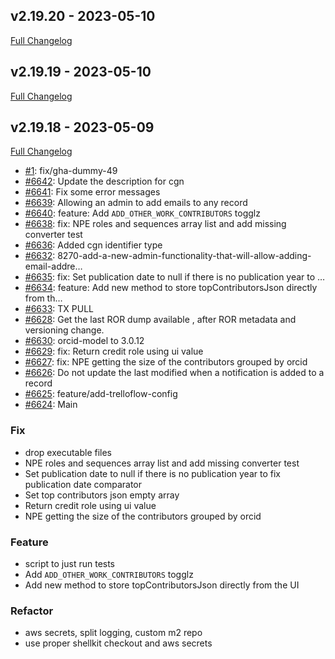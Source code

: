 ## v2.19.20 - 2023-05-10
[Full Changelog](https://github.com/ORCID-dev/ORCID_DEV-Source/compare/v2.19.19...v2.19.20)


## v2.19.19 - 2023-05-10
[Full Changelog](https://github.com/ORCID-dev/ORCID_DEV-Source/compare/v2.19.18...v2.19.19)


## v2.19.18 - 2023-05-09
[Full Changelog](https://github.com/ORCID-dev/ORCID_DEV-Source/compare/v2.19.17...v2.19.18)

- [#1](https://github.com/ORCID-dev/ORCID_DEV-Source/pull/1): fix/gha-dummy-49
- [#6642](https://github.com/ORCID-dev/ORCID_DEV-Source/pull/6642): Update the description for cgn
- [#6641](https://github.com/ORCID-dev/ORCID_DEV-Source/pull/6641): Fix some error messages
- [#6639](https://github.com/ORCID-dev/ORCID_DEV-Source/pull/6639): Allowing an admin to add emails to any record
- [#6640](https://github.com/ORCID-dev/ORCID_DEV-Source/pull/6640): feature: Add `ADD_OTHER_WORK_CONTRIBUTORS` togglz
- [#6638](https://github.com/ORCID-dev/ORCID_DEV-Source/pull/6638): fix: NPE roles and sequences array list and add missing converter test
- [#6636](https://github.com/ORCID-dev/ORCID_DEV-Source/pull/6636): Added cgn identifier type
- [#6632](https://github.com/ORCID-dev/ORCID_DEV-Source/pull/6632): 8270-add-a-new-admin-functionality-that-will-allow-adding-email-addre…
- [#6635](https://github.com/ORCID-dev/ORCID_DEV-Source/pull/6635): fix: Set publication date to null if there is no publication year to …
- [#6634](https://github.com/ORCID-dev/ORCID_DEV-Source/pull/6634): feature: Add new method to store topContributorsJson directly from th…
- [#6633](https://github.com/ORCID-dev/ORCID_DEV-Source/pull/6633): TX PULL
- [#6628](https://github.com/ORCID-dev/ORCID_DEV-Source/pull/6628): Get the last ROR dump available , after ROR metadata and versioning change.
- [#6630](https://github.com/ORCID-dev/ORCID_DEV-Source/pull/6630): orcid-model to 3.0.12
- [#6629](https://github.com/ORCID-dev/ORCID_DEV-Source/pull/6629): fix: Return credit role using ui value
- [#6627](https://github.com/ORCID-dev/ORCID_DEV-Source/pull/6627): fix: NPE getting the size of the contributors grouped by orcid
- [#6626](https://github.com/ORCID-dev/ORCID_DEV-Source/pull/6626): Do not update the last modified when a notification is added to a record
- [#6625](https://github.com/ORCID-dev/ORCID_DEV-Source/pull/6625): feature/add-trelloflow-config
- [#6624](https://github.com/ORCID-dev/ORCID_DEV-Source/pull/6624): Main

### Fix

-  drop executable files
-  NPE roles and sequences array list and add missing converter test
-  Set publication date to null if there is no publication year to fix publication date comparator
-  Set top contributors json empty array
-  Return credit role using ui value
-  NPE getting the size of the contributors grouped by orcid

### Feature

-  script to just run tests
-  Add `ADD_OTHER_WORK_CONTRIBUTORS` togglz
-  Add new method to store topContributorsJson directly from the UI

### Refactor

-  aws secrets, split logging, custom m2 repo
-  use proper shellkit checkout and aws secrets

